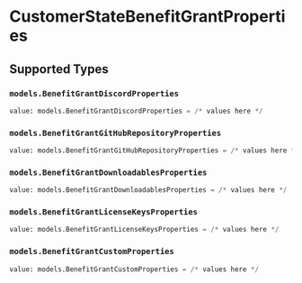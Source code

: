# CustomerStateBenefitGrantProperties


## Supported Types

### `models.BenefitGrantDiscordProperties`

```python
value: models.BenefitGrantDiscordProperties = /* values here */
```

### `models.BenefitGrantGitHubRepositoryProperties`

```python
value: models.BenefitGrantGitHubRepositoryProperties = /* values here */
```

### `models.BenefitGrantDownloadablesProperties`

```python
value: models.BenefitGrantDownloadablesProperties = /* values here */
```

### `models.BenefitGrantLicenseKeysProperties`

```python
value: models.BenefitGrantLicenseKeysProperties = /* values here */
```

### `models.BenefitGrantCustomProperties`

```python
value: models.BenefitGrantCustomProperties = /* values here */
```

